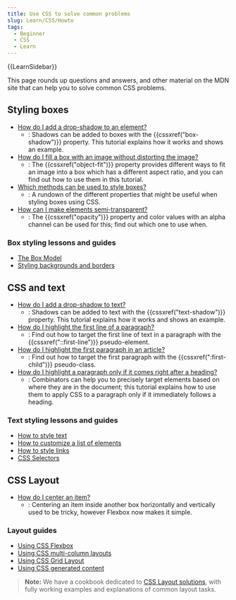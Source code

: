```yaml
---
title: Use CSS to solve common problems
slug: Learn/CSS/Howto
tags:
  - Beginner
  - CSS
  - Learn
---
```


{{LearnSidebar}}

This page rounds up questions and answers, and other material on the MDN site that can help you to solve common CSS problems.

## Styling boxes

- [How do I add a drop-shadow to an element?](/en-US/docs/Learn/CSS/Howto/Add_a_shadow)
  - : Shadows can be added to boxes with the {{cssxref("box-shadow")}} property. This tutorial explains how it works and shows an example.
- [How do I fill a box with an image without distorting the image?](/en-US/docs/Learn/CSS/Howto/Fill_a_box_with_an_image)
  - : The {{cssxref("object-fit")}} property provides different ways to fit an image into a box which has a different aspect ratio, and you can find out how to use them in this tutorial.
- [Which methods can be used to style boxes?](/en-US/docs/Learn/CSS/Howto/create_fancy_boxes)
  - : A rundown of the different properties that might be useful when styling boxes using CSS.
- [How can I make elements semi-transparent?](/en-US/docs/Learn/CSS/Howto/Make_box_transparent)
  - : The {{cssxref("opacity")}} property and color values with an alpha channel can be used for this; find out which one to use when.

### Box styling lessons and guides

- [The Box Model](/en-US/docs/Learn/CSS/Building_blocks/The_box_model)
- [Styling backgrounds and borders](/en-US/docs/Learn/CSS/Building_blocks/Backgrounds_and_borders)

## CSS and text

- [How do I add a drop-shadow to text?](/en-US/docs/Learn/CSS/Howto/Add_a_text_shadow)
  - : Shadows can be added to text with the {{cssxref("text-shadow")}} property. This tutorial explains how it works and shows an example.
- [How do I highlight the first line of a paragraph?](/en-US/docs/Learn/CSS/Howto/Highlight_first_line)
  - : Find out how to target the first line of text in a paragraph with the {{cssxref("::first-line")}} pseudo-element.
- [How do I highlight the first paragraph in an article?](/en-US/docs/Learn/CSS/Howto/Highlight_first_para)
  - : Find out how to target the first paragraph with the {{cssxref(":first-child")}} pseudo-class.
- [How do I highlight a paragraph only if it comes right after a heading?](/en-US/docs/Learn/CSS/Howto/Highlight_para_after_h1)
  - : Combinators can help you to precisely target elements based on where they are in the document; this tutorial explains how to use them to apply CSS to a paragraph only if it immediately follows a heading.

### Text styling lessons and guides

- [How to style text](/en-US/docs/Learn/CSS/Styling_text/Fundamentals)
- [How to customize a list of elements](/en-US/docs/Learn/CSS/Styling_text/Styling_lists)
- [How to style links](/en-US/docs/Learn/CSS/Styling_text/Styling_links)
- [CSS Selectors](/en-US/docs/Learn/CSS/Building_blocks/Selectors)

## CSS Layout

- [How do I center an item?](/en-US/docs/Learn/CSS/Howto/Center_an_item)
  - : Centering an item inside another box horizontally and vertically used to be tricky, however Flexbox now makes it simple.

### Layout guides

- [Using CSS Flexbox](/en-US/docs/Web/CSS/CSS_Flexible_Box_Layout/Basic_Concepts_of_Flexbox)
- [Using CSS multi-column layouts](/en-US/docs/Web/CSS/CSS_Columns/Using_multi-column_layouts)
- [Using CSS Grid Layout](/en-US/docs/Web/CSS/CSS_Grid_Layout/Basic_Concepts_of_Grid_Layout)
- [Using CSS generated content](/en-US/docs/Learn/CSS/Howto/Generated_content)

> **Note:** We have a cookbook dedicated to [CSS Layout solutions](/en-US/docs/Web/CSS/Layout_cookbook), with fully working examples and explanations of common layout tasks.
